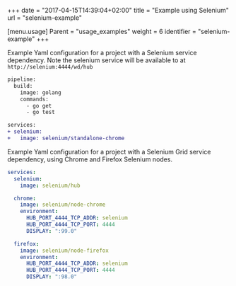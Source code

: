 +++
date = "2017-04-15T14:39:04+02:00"
title = "Example using Selenium"
url = "selenium-example"

[menu.usage]
  Parent = "usage_examples"
  weight = 6
  identifier = "selenium-example"
+++

Example Yaml configuration for a project with a Selenium service dependency. Note the selenium service will be available to at `http://selenium:4444/wd/hub`

```diff
pipeline:
  build:
    image: golang
    commands:
      - go get
      - go test

services:
+ selenium:
+   image: selenium/standalone-chrome
```

Example Yaml configuration for a project with a Selenium Grid service dependency, using Chrome and Firefox Selenium nodes.

```yaml
services:
  selenium:
    image: selenium/hub

  chrome:
    image: selenium/node-chrome
    environment:
      HUB_PORT_4444_TCP_ADDR: selenium
      HUB_PORT_4444_TCP_PORT: 4444
      DISPLAY: ":99.0"

  firefox:
    image: selenium/node-firefox
    environment:
      HUB_PORT_4444_TCP_ADDR: selenium
      HUB_PORT_4444_TCP_PORT: 4444
      DISPLAY: ":98.0"
```
